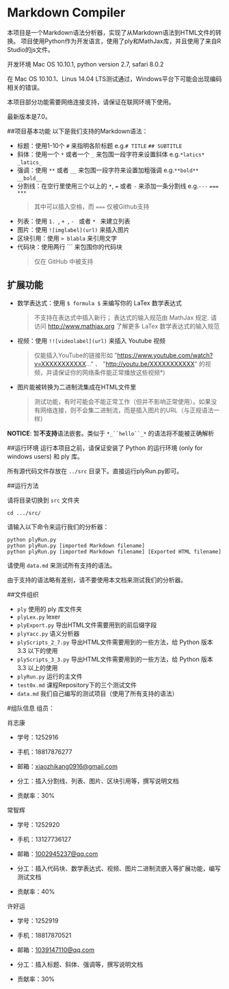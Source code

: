 Markdown Compiler
========================

本项目是一个Markdown语法分析器，实现了从Markdown语法到HTML文件的转换。
项目使用Python作为开发语言，使用了ply和MathJax库，并且使用了来自R Studio的js文件。

开发环境 Mac OS 10.10.1, python version 2.7, safari 8.0.2

在 Mac OS 10.10.1、Linus 14.04 LTS测试通过，Windows平台下可能会出现编码相关的错误。

本项目部分功能需要网络连接支持，请保证在联网环境下使用。

最新版本是7.0。

##项目基本功能
以下是我们支持的Markdown语法：

+ 标题：使用1-10个 `#` 来指明各阶标题 e.g.`# TITLE` `## SUBTITLE`
+ 斜体：使用一个 `*` 或者一个 `_` 来包围一段字符来设置斜体 e.g.`*latics*` `_latics_`
+ 强调：使用 `**` 或者 `__` 来包围一段字符来设置加粗强调 e.g.`**bold**` `__bold__`
+ 分割线：在空行里使用三个以上的 `*`, `=` 或者 `-` 来添加一条分割线 e.g.`---` `===` `***`
  	>其中可以插入空格，而 `===` 仅被Github支持
+ 列表：使用 `1. `, `+ `, `- ` 或者 `* ` 来建立列表
+ 图片：使用 `![imglabel](url)` 来插入图片
+ 区块引用：使用 `> blabla` 来引用文字 
+ 代码块：使用两行 ``` 来包围你的代码块
	>仅在 GitHub 中被支持


## 扩展功能 

+ 数学表达式：使用 `$ formula $` 来编写你的 LaTex 数学表达式 
	>不支持在表达式中插入新行； 表达式的输入规范由 MathJax 规定. 请访问 http://www.mathjax.org 了解更多 LaTex 数学表达式的输入规范
+ 视频：使用 `!![videolabel](url)` 来插入 Youtube 视频
	>仅能插入YouTube的链接形如 "https://www.youtube.com/watch?v=XXXXXXXXXXX..." 、 "http://youtu.be/XXXXXXXXXXX" 的视频，并请保证你的网络条件能正常播放这些视频*)

+ 图片能被转换为二进制流集成在HTML文件里
	>测试功能，有时可能会不能正常工作（但并不影响正常使用）。如果没有网络连接，则不会集二进制流，而是插入图片的URL（与正规语法一样）

**NOTICE**: 暂**不支持**语法嵌套。类似于 `*_``hello``_*` 的语法将不能被正确解析


##运行环境
运行本项目之前，请保证安装了 Python 的运行环境 (only for windows users) 和 ply 库。

所有源代码文件存放在 `../src` 目录下。直接运行plyRun.py即可。

##运行方法

请将目录切换到 `src` 文件夹

```
cd .../src/
```

请输入以下命令来运行我们的分析器：
```
python plyRun.py
python plyRun.py [imported Markdown filename]
python plyRun.py [imported Markdown filename] [Exported HTML filename]
```

请使用 `data.md` 来测试所有支持的语法。

由于支持的语法略有差别，请不要使用本文档来测试我们的分析器。

##文件组织
+ `ply` 使用的 ply 库文件夹
+ `plyLex.py` lexer
+ `plyExport.py` 导出HTML文件需要用到的前后缀字段
+ `plyYacc.py` 语义分析器
+ `plyScripts_2_7.py` 导出HTML文件需要用到的一些方法，给 Python 版本 3.3 以下的使用
+ `plyScripts_3_3.py` 导出HTML文件需要用到的一些方法，给 Python 版本 3.3 以上的使用
+ `plyRun.py` 运行的主文件
+ `test0x.md` 课程Repository下的三个测试文件
+ `data.md` 我们自己编写的测试项目（使用了所有支持的语法）


#组队信息
组员：

肖志康

* 学号：1252916

* 手机：18817876277

* 邮箱：xiaozhikang0916@gmail.com

* 分工：插入分割线、列表、图片、区块引用等，撰写说明文档

* 贡献率：30%

常智辉

* 学号：1252920

* 手机：13127736127

* 邮箱：1002945237@qq.com

* 分工：插入代码块、数学表达式、视频、图片二进制流嵌入等扩展功能，编写测试文档

* 贡献率：40%

许好运

* 学号：1252919

* 手机：18817870521

* 邮箱：1039147110@qq.com

* 分工：插入标题、斜体、强调等，撰写说明文档

* 贡献率：30%